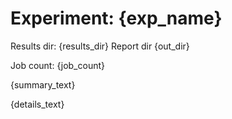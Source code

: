 # Experiment: {exp_name}

Results dir: {results_dir}
Report dir {out_dir}

Job count: {job_count}

{summary_text}

{details_text}